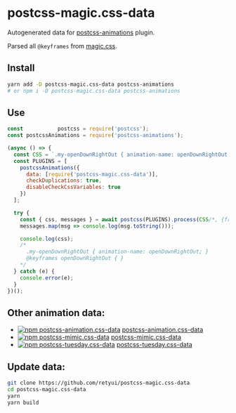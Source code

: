 # postcss-magic.css-data

Autogenerated data for [postcss-animations](https://github.com/retyui/postcss-animations) plugin.

Parsed all `@keyframes` from [magic.css](https://minimamente.com/example/magic_animations/).

## Install

```bash
yarn add -D postcss-magic.css-data postcss-animations
# or npm i -D postcss-magic.css-data postcss-animations
```

## Use

```js
const           postcss = require('postcss');
const postcssAnimations = require('postcss-animations');

(async () => {
  const CSS = `.my-openDownRightOut { animation-name: openDownRightOut; }`;
  const PLUGINS = [
    postcssAnimations({
      data: [require('postcss-magic.css-data')],
      checkDuplications: true,
      disableCheckCssVariables: true
    })
  ];

  try {
    const { css, messages } = await postcss(PLUGINS).process(CSS/*, {from,to}*/);
    messages.map(msg => console.log(msg.toString()));

    console.log(css);
    /*
      .my-openDownRightOut { animation-name: openDownRightOut; }
      @keyframes openDownRightOut { }
    */
  } catch (e) {
    console.error(e);
  }
})();
```

## Other animation data:

* [![npm postcss-animation.css-data](https://img.shields.io/npm/dm/postcss-animation.css-data.svg)](https://www.npmjs.com/package/postcss-animation.css-data) [postcss-animation.css-data](https://github.com/retyui/postcss-animation.css-data)
* [![npm postcss-mimic.css-data](https://img.shields.io/npm/dm/postcss-mimic.css-data.svg)](https://www.npmjs.com/package/postcss-mimic.css-data) [postcss-mimic.css-data](https://github.com/retyui/postcss-mimic.css-data)
* [![npm postcss-tuesday.css-data](https://img.shields.io/npm/dm/postcss-tuesday.css-data.svg)](https://www.npmjs.com/package/postcss-tuesday.css-data) [postcss-tuesday.css-data](https://github.com/retyui/postcss-tuesday.css-data)

## Update data:

```bash
git clone https://github.com/retyui/postcss-magic.css-data
cd postcss-magic.css-data
yarn
yarn build
```